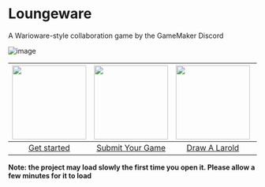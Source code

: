# Loungeware
A Warioware-style collaboration game by the GameMaker Discord

![image](https://github.com/user-attachments/assets/858b89ed-306d-44be-8248-179972508dc4)

| <a href="https://github.com/spacebake/Loungeware/wiki"><img src="https://i.imgur.com/vBGPWRN.png" height=150></a> | <a href="https://github.com/spacebake/Loungeware/wiki/Submit-Your-Game"><img src="https://i.imgur.com/IydBh9S.png" height=150></a> | <a href="https://github.com/spacebake/Loungeware/wiki/Draw-A-Larold"><img src="https://i.imgur.com/pQvnORC.png" height="150"></a> | <a href="https://discord.gg/97asHuUs2P"><img src="https://i.imgur.com/npYEOnB.png" height="150"></a> |
| :--: | :--: | :--: | :--: |
| [Get started](https://github.com/spacebake/Loungeware/wiki) | [Submit Your Game](https://github.com/spacebake/Loungeware/wiki/Submit-Your-Game) | [Draw A Larold](https://github.com/spacebake/Loungeware/wiki/Draw-A-Larold) | [Join the Discord](https://discord.gg/97asHuUs2P) |

**Note: the project may load slowly the first time you open it. Please allow a few minutes for it to load**
